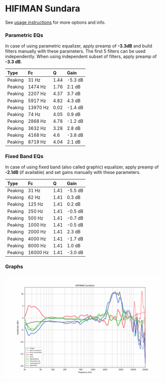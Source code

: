 # HIFIMAN Sundara
See [usage instructions](https://github.com/jaakkopasanen/AutoEq#usage) for more options and info.

### Parametric EQs
In case of using parametric equalizer, apply preamp of **-3.3dB** and build filters manually
with these parameters. The first 5 filters can be used independently.
When using independent subset of filters, apply preamp of **-3.3 dB**.

| Type    | Fc       |    Q | Gain    |
|:--------|:---------|:-----|:--------|
| Peaking | 31 Hz    | 1.44 | -5.3 dB |
| Peaking | 1474 Hz  | 1.76 | 2.1 dB  |
| Peaking | 2207 Hz  | 4.37 | 3.7 dB  |
| Peaking | 5917 Hz  | 4.82 | 4.3 dB  |
| Peaking | 13970 Hz | 0.02 | -1.4 dB |
| Peaking | 74 Hz    | 4.05 | 0.9 dB  |
| Peaking | 2868 Hz  | 4.78 | -1.2 dB |
| Peaking | 3632 Hz  | 3.28 | 2.8 dB  |
| Peaking | 4168 Hz  | 4.6  | -3.8 dB |
| Peaking | 8719 Hz  | 4.04 | 2.1 dB  |

### Fixed Band EQs
In case of using fixed band (also called graphic) equalizer, apply preamp of **-2.1dB**
(if available) and set gains manually with these parameters.

| Type    | Fc       |    Q | Gain    |
|:--------|:---------|:-----|:--------|
| Peaking | 31 Hz    | 1.41 | -5.5 dB |
| Peaking | 62 Hz    | 1.41 | 0.3 dB  |
| Peaking | 125 Hz   | 1.41 | 0.2 dB  |
| Peaking | 250 Hz   | 1.41 | -0.5 dB |
| Peaking | 500 Hz   | 1.41 | -0.7 dB |
| Peaking | 1000 Hz  | 1.41 | -0.5 dB |
| Peaking | 2000 Hz  | 1.41 | 2.3 dB  |
| Peaking | 4000 Hz  | 1.41 | -1.7 dB |
| Peaking | 8000 Hz  | 1.41 | 1.0 dB  |
| Peaking | 16000 Hz | 1.41 | -3.0 dB |

### Graphs
![](./HIFIMAN%20Sundara.png)
